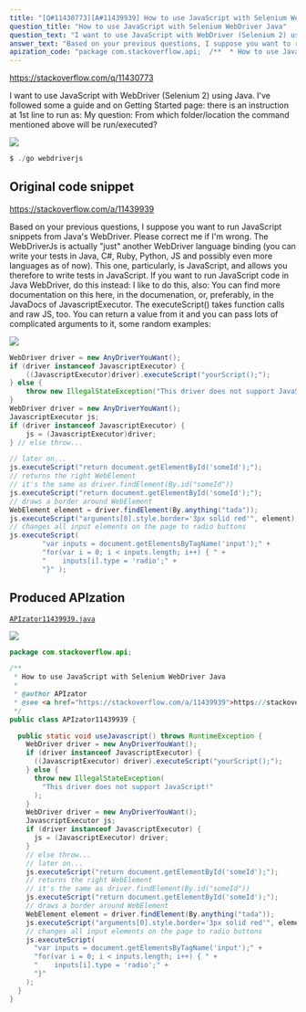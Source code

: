 ```yaml
---
title: "[Q#11430773][A#11439939] How to use JavaScript with Selenium WebDriver Java"
question_title: "How to use JavaScript with Selenium WebDriver Java"
question_text: "I want to use JavaScript with WebDriver (Selenium 2) using Java. I've followed some a guide and on Getting Started page: there is an instruction at 1st line to run as: My question: From which folder/location the command mentioned above will be run/executed?"
answer_text: "Based on your previous questions, I suppose you want to run JavaScript snippets from Java's WebDriver. Please correct me if I'm wrong. The WebDriverJs is actually \"just\" another WebDriver language binding (you can write your tests in Java, C#, Ruby, Python, JS and possibly even more languages as of now). This one, particularly, is JavaScript, and allows you therefore to write tests in JavaScript. If you want to run JavaScript code in Java WebDriver, do this instead: I like to do this, also: You can find more documentation on this here, in the documenation, or, preferably, in the JavaDocs of JavascriptExecutor. The executeScript() takes function calls and raw JS, too. You can return a value from it and you can pass lots of complicated arguments to it, some random examples:"
apization_code: "package com.stackoverflow.api;  /**  * How to use JavaScript with Selenium WebDriver Java  *  * @author APIzator  * @see <a href=\"https://stackoverflow.com/a/11439939\">https://stackoverflow.com/a/11439939</a>  */ public class APIzator11439939 {    public static void useJavascript() throws RuntimeException {     WebDriver driver = new AnyDriverYouWant();     if (driver instanceof JavascriptExecutor) {       ((JavascriptExecutor) driver).executeScript(\"yourScript();\");     } else {       throw new IllegalStateException(         \"This driver does not support JavaScript!\"       );     }     WebDriver driver = new AnyDriverYouWant();     JavascriptExecutor js;     if (driver instanceof JavascriptExecutor) {       js = (JavascriptExecutor) driver;     }     // else throw...     // later on...     js.executeScript(\"return document.getElementById('someId');\");     // returns the right WebElement     // it's the same as driver.findElement(By.id(\"someId\"))     js.executeScript(\"return document.getElementById('someId');\");     // draws a border around WebElement     WebElement element = driver.findElement(By.anything(\"tada\"));     js.executeScript(\"arguments[0].style.border='3px solid red'\", element);     // changes all input elements on the page to radio buttons     js.executeScript(       \"var inputs = document.getElementsByTagName('input');\" +       \"for(var i = 0; i < inputs.length; i++) { \" +       \"    inputs[i].type = 'radio';\" +       \"}\"     );   } }"
---
```


https://stackoverflow.com/q/11430773

I want to use JavaScript with WebDriver (Selenium 2) using Java.
I&#x27;ve followed some a guide and on Getting Started page: there is an instruction at 1st line to run as:
My question: From which folder/location the command mentioned above will be run/executed?


<div class="code-logo"><img src="/stackoverflow.png" /></div>

```java
$ ./go webdriverjs
```


## Original code snippet

https://stackoverflow.com/a/11439939

Based on your previous questions, I suppose you want to run JavaScript snippets from Java&#x27;s WebDriver. Please correct me if I&#x27;m wrong.
The WebDriverJs is actually &quot;just&quot; another WebDriver language binding (you can write your tests in Java, C#, Ruby, Python, JS and possibly even more languages as of now). This one, particularly, is JavaScript, and allows you therefore to write tests in JavaScript.
If you want to run JavaScript code in Java WebDriver, do this instead:
I like to do this, also:
You can find more documentation on this here, in the documenation, or, preferably, in the JavaDocs of JavascriptExecutor.
The executeScript() takes function calls and raw JS, too. You can return a value from it and you can pass lots of complicated arguments to it, some random examples:

<div class="code-logo"><img src="/stackoverflow.png" /></div>

```java
WebDriver driver = new AnyDriverYouWant();
if (driver instanceof JavascriptExecutor) {
    ((JavascriptExecutor)driver).executeScript("yourScript();");
} else {
    throw new IllegalStateException("This driver does not support JavaScript!");
}
WebDriver driver = new AnyDriverYouWant();
JavascriptExecutor js;
if (driver instanceof JavascriptExecutor) {
    js = (JavascriptExecutor)driver;
} // else throw...

// later on...
js.executeScript("return document.getElementById('someId');");
// returns the right WebElement
// it's the same as driver.findElement(By.id("someId"))
js.executeScript("return document.getElementById('someId');");
// draws a border around WebElement
WebElement element = driver.findElement(By.anything("tada"));
js.executeScript("arguments[0].style.border='3px solid red'", element);
// changes all input elements on the page to radio buttons
js.executeScript(
        "var inputs = document.getElementsByTagName('input');" +
        "for(var i = 0; i < inputs.length; i++) { " +
        "    inputs[i].type = 'radio';" +
        "}" );
```

## Produced APIzation

[`APIzator11439939.java`](https://github.com/pasqualesalza/apization-temp-data/raw/master/search/APIzator11439939.java)

<div class="code-logo"><img src="/apizator.png" /></div>

```java
package com.stackoverflow.api;

/**
 * How to use JavaScript with Selenium WebDriver Java
 *
 * @author APIzator
 * @see <a href="https://stackoverflow.com/a/11439939">https://stackoverflow.com/a/11439939</a>
 */
public class APIzator11439939 {

  public static void useJavascript() throws RuntimeException {
    WebDriver driver = new AnyDriverYouWant();
    if (driver instanceof JavascriptExecutor) {
      ((JavascriptExecutor) driver).executeScript("yourScript();");
    } else {
      throw new IllegalStateException(
        "This driver does not support JavaScript!"
      );
    }
    WebDriver driver = new AnyDriverYouWant();
    JavascriptExecutor js;
    if (driver instanceof JavascriptExecutor) {
      js = (JavascriptExecutor) driver;
    }
    // else throw...
    // later on...
    js.executeScript("return document.getElementById('someId');");
    // returns the right WebElement
    // it's the same as driver.findElement(By.id("someId"))
    js.executeScript("return document.getElementById('someId');");
    // draws a border around WebElement
    WebElement element = driver.findElement(By.anything("tada"));
    js.executeScript("arguments[0].style.border='3px solid red'", element);
    // changes all input elements on the page to radio buttons
    js.executeScript(
      "var inputs = document.getElementsByTagName('input');" +
      "for(var i = 0; i < inputs.length; i++) { " +
      "    inputs[i].type = 'radio';" +
      "}"
    );
  }
}

```